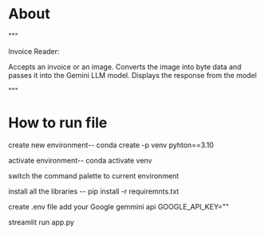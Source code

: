 # About
"""

Invoice Reader:

Accepts an invoice or an image.
Converts the image into byte data and passes it into the Gemini LLM model.
Displays the response from the model
 
"""

# How to run file
create new environment--   conda create -p venv pyhton==3.10 

activate environment--     conda activate venv 

switch the command palette to current environment

install all the libraries --  pip install -r requiremnts.txt

create .env file add your Google gemmini api GOOGLE_API_KEY=""

streamlit run app.py